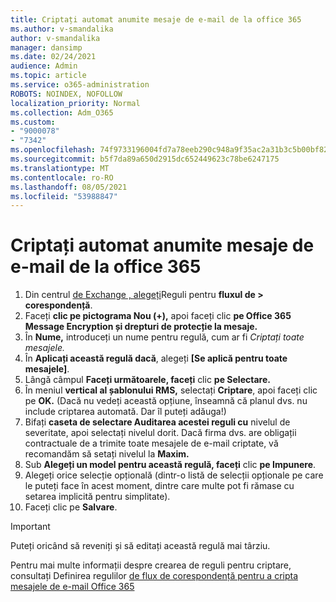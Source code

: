 ```yaml
---
title: Criptați automat anumite mesaje de e-mail de la office 365
ms.author: v-smandalika
author: v-smandalika
manager: dansimp
ms.date: 02/24/2021
audience: Admin
ms.topic: article
ms.service: o365-administration
ROBOTS: NOINDEX, NOFOLLOW
localization_priority: Normal
ms.collection: Adm_O365
ms.custom:
- "9000078"
- "7342"
ms.openlocfilehash: 74f9733196004fd7a78eeb290c948a9f35ac2a31b3c5b00bf82e44081aac8637
ms.sourcegitcommit: b5f7da89a650d2915dc652449623c78be6247175
ms.translationtype: MT
ms.contentlocale: ro-RO
ms.lasthandoff: 08/05/2021
ms.locfileid: "53988847"
---
```

# <a name="automatically-encrypt-certain-email-messages-from-office-365"></a>Criptați automat anumite mesaje de e-mail de la office 365

1. Din centrul [de Exchange , alegeți](https://outlook.office365.com/ecp/)Reguli pentru **fluxul de > corespondență**. 
2. Faceți **clic pe pictograma Nou (+),** apoi faceți clic **pe Office 365 Message Encryption și drepturi de protecție la mesaje.**
3. În **Nume,** introduceți un nume pentru regulă, cum ar fi *Criptați toate mesajele.*
4. În **Aplicați această regulă dacă**, alegeți **[Se aplică pentru toate mesajele]**. 
5. Lângă câmpul **Faceți următoarele, faceți** clic **pe Selectare.** 
6. În meniul **vertical al șablonului RMS,** selectați **Criptare**, apoi faceți clic pe **OK.** (Dacă nu vedeți această opțiune, înseamnă că planul dvs. nu include criptarea automată. Dar îl puteți adăuga!)
7. Bifați **caseta de selectare Auditarea acestei reguli cu** nivelul de severitate, apoi selectați nivelul dorit. Dacă firma dvs. are obligații contractuale de a trimite toate mesajele de e-mail criptate, vă recomandăm să setați nivelul la **Maxim.**
8. Sub **Alegeți un model pentru această regulă, faceți** clic **pe Impunere**. 
9. Alegeți orice selecție opțională (dintr-o listă de selecții opționale pe care le puteți face în acest moment, dintre care multe pot fi rămase cu setarea implicită pentru simplitate).
10. Faceți clic pe **Salvare**.

> [!IMPORTANT]
> Puteți oricând să reveniți și să editați această regulă mai târziu.

Pentru mai multe informații despre crearea de reguli pentru criptare, consultați Definirea regulilor [de flux de corespondență pentru a cripta mesajele de e-mail Office 365](https://docs.microsoft.com/microsoft-365/compliance/define-mail-flow-rules-to-encrypt-email)

